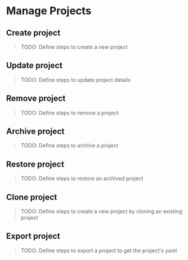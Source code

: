 # Manage Projects

## Create project

> TODO: Define steps to create a new project

## Update project

> TODO: Define steps to update project details

## Remove project

> TODO: Define steps to remove a project

## Archive project

> TODO: Define steps to archive a project

## Restore project

> TODO: Define steps to restore an archived project

## Clone project

> TODO: Define steps to create a new project by cloning an existing project

## Export project

> TODO: Define steps to export a project to get the project's yaml